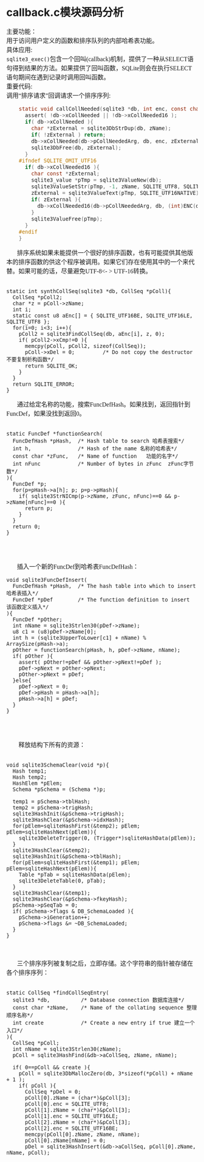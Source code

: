 # callback.c模块源码分析
<font face="微软雅黑" size="3px">

主要功能：  
用于访问用户定义的函数和排序队列的内部哈希表功能。  
具体应用:  
`sqlite3_exec()`包含一个回叫(callback)机制，提供了一种从SELECT语句得到结果的方法。如果提供了回叫函数，SQLite则会在执行SELECT语句期间在遇到记录时调用回叫函数。  
重要代码:  
调用“排序请求”回调请求一个排序序列:
```C
    static void callCollNeeded(sqlite3 *db, int enc, const char *zName){
      assert( !db->xCollNeeded || !db->xCollNeeded16 );
      if( db->xCollNeeded ){
        char *zExternal = sqlite3DbStrDup(db, zName);
        if( !zExternal ) return;
        db->xCollNeeded(db->pCollNeededArg, db, enc, zExternal);
        sqlite3DbFree(db, zExternal);
      }
    #ifndef SQLITE_OMIT_UTF16
      if( db->xCollNeeded16 ){
        char const *zExternal;
        sqlite3_value *pTmp = sqlite3ValueNew(db);
        sqlite3ValueSetStr(pTmp, -1, zName, SQLITE_UTF8, SQLITE_STATIC);
        zExternal = sqlite3ValueText(pTmp, SQLITE_UTF16NATIVE);
        if( zExternal ){
          db->xCollNeeded16(db->pCollNeededArg, db, (int)ENC(db), zExternal);
        }
        sqlite3ValueFree(pTmp);
      }
    #endif
    }
```


&nbsp;&nbsp;&nbsp;&nbsp;&nbsp;&nbsp;&nbsp;排序系统如果未能提供一个很好的排序函数，也有可能提供其他版本的排序函数的供这个程序被调用。如果它们存在使用其中的一个来代替。如果可能的话，尽量避免UTF-8<- > UTF-16转换。<br></br>

    static int synthCollSeq(sqlite3 *db, CollSeq *pColl){
      CollSeq *pColl2;
      char *z = pColl->zName;
      int i;
      static const u8 aEnc[] = { SQLITE_UTF16BE, SQLITE_UTF16LE, SQLITE_UTF8 };
      for(i=0; i<3; i++){
        pColl2 = sqlite3FindCollSeq(db, aEnc[i], z, 0);
        if( pColl2->xCmp!=0 ){
          memcpy(pColl, pColl2, sizeof(CollSeq));
          pColl->xDel = 0;         /* Do not copy the destructor 不要复制析构函数*/
          return SQLITE_OK;
        }
      }
      return SQLITE_ERROR;
    }



&nbsp;&nbsp;&nbsp;&nbsp;&nbsp;&nbsp;&nbsp;通过给定名称的功能，搜索FuncDefHash。如果找到，返回指针到FuncDef，如果没找到返回0。<br></br>

    static FuncDef *functionSearch(
      FuncDefHash *pHash,  /* Hash table to search 哈希表搜索*/
      int h,               /* Hash of the name 名称的哈希表*/
      const char *zFunc,   /* Name of function   功能的名字*/
      int nFunc            /* Number of bytes in zFunc  zFunc字节数*/
    ){
      FuncDef *p;
      for(p=pHash->a[h]; p; p=p->pHash){
        if( sqlite3StrNICmp(p->zName, zFunc, nFunc)==0 && p->zName[nFunc]==0 ){
          return p;
        }
      }
      return 0;
    }
<br></br>

&nbsp;&nbsp;&nbsp;&nbsp;&nbsp;&nbsp;&nbsp;插入一个新的FuncDef到哈希表FuncDefHash：

    void sqlite3FuncDefInsert(
      FuncDefHash *pHash,  /* The hash table into which to insert 哈希表插入*/
      FuncDef *pDef        /* The function definition to insert 该函数定义插入*/
    ){
      FuncDef *pOther;
      int nName = sqlite3Strlen30(pDef->zName);
      u8 c1 = (u8)pDef->zName[0];
      int h = (sqlite3UpperToLower[c1] + nName) % ArraySize(pHash->a);
      pOther = functionSearch(pHash, h, pDef->zName, nName);
      if( pOther ){
        assert( pOther!=pDef && pOther->pNext!=pDef );
        pDef->pNext = pOther->pNext;
        pOther->pNext = pDef;
      }else{
        pDef->pNext = 0;
        pDef->pHash = pHash->a[h];
        pHash->a[h] = pDef;
      }
    }

<br></br>

&nbsp;&nbsp;&nbsp;&nbsp;&nbsp;&nbsp;&nbsp;
释放结构下所有的资源：<br></br>

    void sqlite3SchemaClear(void *p){
      Hash temp1;
      Hash temp2;
      HashElem *pElem;
      Schema *pSchema = (Schema *)p;

      temp1 = pSchema->tblHash;
      temp2 = pSchema->trigHash;
      sqlite3HashInit(&pSchema->trigHash);
      sqlite3HashClear(&pSchema->idxHash);
      for(pElem=sqliteHashFirst(&temp2); pElem; pElem=sqliteHashNext(pElem)){
        sqlite3DeleteTrigger(0, (Trigger*)sqliteHashData(pElem));
      }
      sqlite3HashClear(&temp2);
      sqlite3HashInit(&pSchema->tblHash);
      for(pElem=sqliteHashFirst(&temp1); pElem; pElem=sqliteHashNext(pElem)){
        Table *pTab = sqliteHashData(pElem);
        sqlite3DeleteTable(0, pTab);
      }
      sqlite3HashClear(&temp1);
      sqlite3HashClear(&pSchema->fkeyHash);
      pSchema->pSeqTab = 0;
      if( pSchema->flags & DB_SchemaLoaded ){
        pSchema->iGeneration++;
        pSchema->flags &= ~DB_SchemaLoaded;
      }
    }
<br></br>
&nbsp;&nbsp;&nbsp;&nbsp;&nbsp;&nbsp;&nbsp;三个排序序列被复制之后，立即存储。这个字符串的指针被存储在各个排序序列：<br></br>

    static CollSeq *findCollSeqEntry(
      sqlite3 *db,          /* Database connection 数据库连接*/
      const char *zName,    /* Name of the collating sequence 整理顺序名称*/
      int create            /* Create a new entry if true 建立一个入口*/
    ){
      CollSeq *pColl;
      int nName = sqlite3Strlen30(zName);
      pColl = sqlite3HashFind(&db->aCollSeq, zName, nName);

      if( 0==pColl && create ){
        pColl = sqlite3DbMallocZero(db, 3*sizeof(*pColl) + nName + 1 );
        if( pColl ){
          CollSeq *pDel = 0;
          pColl[0].zName = (char*)&pColl[3];
          pColl[0].enc = SQLITE_UTF8;
          pColl[1].zName = (char*)&pColl[3];
          pColl[1].enc = SQLITE_UTF16LE;
          pColl[2].zName = (char*)&pColl[3];
          pColl[2].enc = SQLITE_UTF16BE;
          memcpy(pColl[0].zName, zName, nName);
          pColl[0].zName[nName] = 0;
          pDel = sqlite3HashInsert(&db->aCollSeq, pColl[0].zName, nName, pColl);

